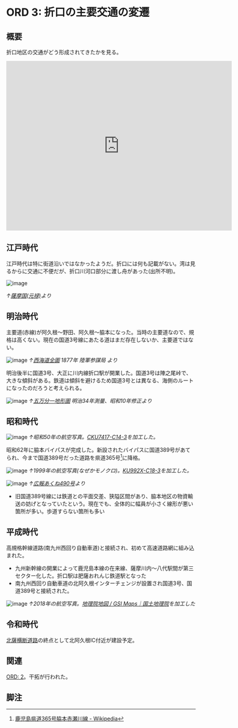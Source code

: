 # ORD 3: 折口の主要交通の変遷

<!-- toc -->

## 概要

折口地区の交通がどう形成されてきたかを見る。

<iframe src="https://www.google.com/maps/embed?pb=!1m14!1m12!1m3!1d10866.942048315324!2d130.22276767221672!3d32.05931611947014!2m3!1f0!2f0!3f0!3m2!1i1024!2i768!4f13.1!5e0!3m2!1sen!2sjp!4v1707670312273!5m2!1sen!2sjp" width="600" height="450" style="border:0;" allowfullscreen="" loading="lazy" referrerpolicy="no-referrer-when-downgrade"></iframe>

## 江戸時代

江戸時代は特に街道沿いではなかったようだ。折口には何も記載がない。湾は見るからに交通に不便だが、折口川河口部分に渡し舟があった(出所不明)。

![image](./images/20240211road.png)

*↑[薩摩国(元禄)](https://www.digital.archives.go.jp/DAS/pickup/view/detail/detailArchives/0301000000/0000000231/00)より*

## 明治時代

主要道(赤線)が阿久根〜野田、阿久根〜脇本になった。当時の主要道なので、規格は高くない。現在の国道3号線にあたる道はまだ存在しないか、主要道ではない。

![image](./images/20240211saikai.png)
*↑[西海道全圖](https://sagalibdb.jp/iiifviewer/?uid=02000035) 1877年 陸軍参謀局 より*

明治後半に国道3号、大正に川内線折口駅が開業した。国道3号は陣之尾峠で、大きな傾斜がある。鉄道は傾斜を避けるため国道3号とは異なる、海側のルートになったのだろうと考えられる。

![image](./images/20231202showa.png)
*↑[五万分一地形圖](https://purl.stanford.edu/kq741wk9448) 明治34年測量、昭和10年修正より*

## 昭和時代

![image](./images/20240819road1.png)
*↑昭和50年の航空写真。[CKU7417\-C14\-3](https://mapps.gsi.go.jp/map-lib-api/apiContentsView.do?specificationId=1041758)を加工した。*

昭和62年に脇本バイパスが完成した。新設されたバイパスに国道389号があてられ、今まで国道389号だった道路を県道365号[^365]に降格。

![image](./images/20240819road2.png)
*↑1999年の航空写真(なぜかモノクロ)。[KU992X\-C18\-3](https://mapps.gsi.go.jp/map-lib-api/apiContentsView.do?specificationId=98774)を加工した。*

![image](./images/20231203route.png)
*↑[広報あくね490号](https://www.city.akune.lg.jp/material/files/group/67/kohoS6211.pdf)より*

- 旧国道389号線には鉄道との平面交差、狭隘区間があり、脇本地区の物資輸送の妨げとなっていたという。現在でも、全体的に幅員が小さく線形が悪い箇所が多い。歩道すらない箇所も多い

## 平成時代

高規格幹線道路(南九州西回り自動車道)と接続され、初めて高速道路網に組み込まれた。

- 九州新幹線の開業によって鹿児島本線の在来線、薩摩川内〜八代駅間が第三セクター化した。折口駅は肥薩おれんじ鉄道駅となった
- 南九州西回り自動車道の北阿久根インターチェンジが設置され国道3号、国道389号と接続された。

![image](./images/20240819road3.png)
*↑2018年の航空写真。[地理院地図 / GSI Maps｜国土地理院](https://maps.gsi.go.jp/#17/32.060691/130.226301/&base=std&ls=std%7Cgsi-compare-photo&blend=0&disp=11&lcd=gsi-compare-photo&vs=c1g1j0h0k0l0u0t0z0r0s0m0f1&d=m)を加工した*

## 令和時代

[北薩横断道路](https://ja.wikipedia.org/wiki/%E5%8C%97%E8%96%A9%E6%A8%AA%E6%96%AD%E9%81%93%E8%B7%AF)の終点として北阿久根IC付近が建設予定。

## 関連

[ORD: 2](./2.md)。干拓が行われた。

## 脚注

[^365]: [鹿児島県道365号脇本赤瀬川線 \- Wikipedia](https://ja.wikipedia.org/wiki/%E9%B9%BF%E5%85%90%E5%B3%B6%E7%9C%8C%E9%81%93365%E5%8F%B7%E8%84%87%E6%9C%AC%E8%B5%A4%E7%80%AC%E5%B7%9D%E7%B7%9A)
